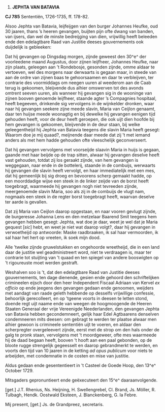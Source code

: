 1.  **JEPHTA VAN BATAVIA**

**CJ 785** Sententiën, 1726-1735, ff. 178-82.

Alsoo Jephta van Batavia, leijfeijgen van den burger Johannes Heufke,
oud 30 jaaren, thans ’s heeren gevangen, buijten pijn ofte dwang van
banden, van ijsers, dan wel de minste bedreijging van dien, vrijwillig
heeft beleeden ende den edelagtbare Raad van Justitie deeses
gouvernements ook duijdelijk is gebleeken:

Dat hij gevangen op Dingsdag morgen, zijnde geweest den 30^e^ der
voorleedene maand Augustus, door zijnen leijfheer, Johannes Heufke, naar
zijn plaats, geleegen aan ’t Rondebosje, gesonden zijnde, omme aldaar te
vertoeven, wel des morgens naar derwaarts is gegaan maar, in steede van
aan de ordre van zijnen baas te gehoorsaamen en daar te verbleijven, ter
contrarie des voormiddags om neegen uuren al weederom aan de Caab terug
is gekoomen, bleijvende dus alhier omswerven tot des avonds omtrent
seeven uuren, als wanneer hij gevangen sig in de wooninge van zijnen
booven genoemde leijfheer, staande agter ’s Compagnies hospitaal, heeft
begeeven, drinkende sig vervolgens in de wijnkelder dronken, waar naar
hij gevangen seekere zijne meede slavin, Maria van Ceijlon genaamt, daar
ten huijse meede woonagtig en bij dewelke hij gevangen eenigen tijd
gehouden heeft, voor de deur heeft geroepen, die ook uijt dien hoofde
bij hem gevangen is gekoomen, bleijvende in de deur staan, bij welke
geleegentheijd hij Jephta van Batavia teegens die slavin Maria heeft
gesegt: Waarom doe je mij quaad?, meijnende daar meede dat zij ’t met
iemand anders als met hem hadde gehouden ofte vleeschelijk
geconverseert.

Dat hij gevangen vervolgens met voorseijde slaavin Maria in huijs is
gegaan, gaande met haar beijde op de trap sitten, alwaar hij gevangen
deselve heeft vast gehouden, totdat zij los geraakt zijnde, van hem
gevangen is weggegaan, naar ende in de bottelerij, staande in de
combuijs, werwaarts hij gevangen die slavin heeft vervolgt, en haar
immediatelijk met een mes, dat hij gemeenlijk bij sig droeg en bevoorens
scherp gemaakt hadde, op een moorddadige wijse een steek in de linker
zeijde van de borst heeft toegebragt, waarmeede hij gevangen nogh niet
tevreeden zijnde, meergenoemde slavin Maria, soo als zij in de combuijs
de vlugt nam, nogmaals een steek in de regter borst toegebragt heeft,
waarvan deselve ter aarde is gevallen.

Dat zij Maria van Ceijlon daarop opgestaan, en naar vooren gevlugt
zijnde, de burgeresse Johanna Lens en den metzelaar Baarend Smit teegens
hem gevangen hebben gesegt: Jephta, wat doe je daar, weet je wel dat je
Maria gequest \[*sic*\] hebt, en weet je niet wat daarop volgt?, daar
hij gevangen in verwoetheijd op antwoorde: Maske raadbraaken, ik sal
haar vermoorden, ik sal haar het hert op vreeten, ik soek mijn dood.

Alle ’twelke zijnde gruwelstukken en ongehoorde wreetheijd, die in een
land daar de justitie wel geadministreert word, niet te verdraagen is,
maar ter contrarie tot stuijting van ’t quaad en ten spiegel van andere
booswigten op ’t rigoureuste moet werden gestraft.

Weshalven soo is ’t, dat den edelagtbare Raad van Justitie deeses
gouvernements, ten dage dienende, gesien ende gehoord den schriftelijken
crimineelen eijsch door den heer Independent Fiscaal Adriaan van Kervel
*ex officio* op ende jeegens den gevangen gedaan ende genoomen, weijders
met aandagt van raade geleth hebbende op desselfs vrijwillige confessie,
behoorlijk gerecolleert, en op ’tgeene voorts in deesen te letten stond,
doende regt uijt naame ende van weegen de hoogmoogende de Heeren Staaten
Generaal der vrije Vereenigde Neederlanden, den gevangen Jephta van
Batavia hebben gecondemneert, gelijk haar Edel Agtbaarens denselven
condemneeren mits deesen: om gebragt te werden ter plaatse alwaar men
alhier gewoon is crimineele sententiën uijt te voeren, en aldaar den
scherpregter overgeleevert zijnde, eerst met de strop om den hals onder
de galg te pronk staan, vervolgens met ’t moordgeweer, ofte mes
waarmeede hij de daad begaan heeft, booven ’t hooft aan een paal
gebonden, op de bloote rugge strengelijk gegeesselt en daarop
gebrandmerkt te werden, en voorts den tijd van 10 jaaren in de ketting
*ad opus publicum* voor niets te arbeijden, met condemnatie in de costen
en mise van justitie.

Aldus gedaan ende gesententieert in ’t Casteel de Goede Hoop, den 13^e^
October 1729.

Mitsgaders gepronuntieert ende geëxecuteert den 15^e^ daaraanvolgende.

\[get.\] J.T. Rhenius, Ns. Heijning, H. Swellengrebel, Cl. Brand, Js.
Möller, R. Tulbagh, Hendk. Oostwald Eksteen, J. Blanckenberg, G. la
Febre.

Mij present, \[get.\] Js. de Grandpreez, secretaris.
